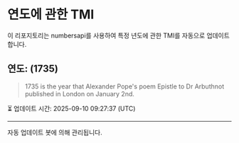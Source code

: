 
# 연도에 관한 TMI

이 리포지토리는 numbersapi를 사용하여 특정 년도에 관한 TMI를 자동으로 업데이트합니다.

## 연도: (1735)
> 1735 is the year that Alexander Pope's poem Epistle to Dr Arbuthnot published in London on January 2nd.

⏳ 업데이트 시간: 2025-09-10 09:27:37 (UTC)

---
자동 업데이트 봇에 의해 관리됩니다.

